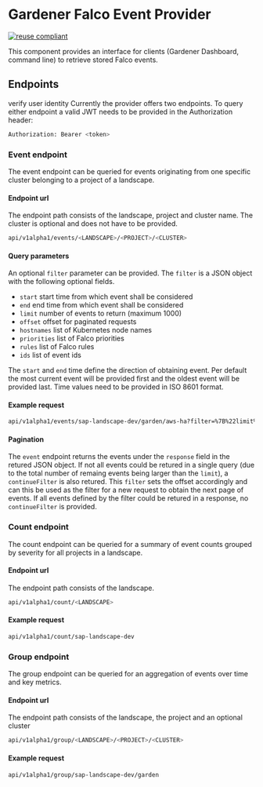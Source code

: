 # Gardener Falco Event Provider

[![reuse compliant](https://reuse.software/badge/reuse-compliant.svg)](https://reuse.software/)

This component provides an interface for clients (Gardener Dashboard, command line) to retrieve stored Falco events.

## Endpoints

verify user identity
Currently the provider offers two endpoints. To query either endpoint a valid JWT needs to be provided in the Authorization header:

```bash
Authorization: Bearer <token>
```

### Event endpoint

The event endpoint can be queried for events originating from one specific cluster belonging to a project of a landscape.

#### Endpoint url

The endpoint path consists of the landscape, project and cluster name. The cluster is optional and does not have to be provided.

``` bash
api/v1alpha1/events/<LANDSCAPE>/<PROJECT>/<CLUSTER>
```

#### Query parameters

An optional `filter` parameter can be provided. The `filter` is a JSON object with the following optional fields.

- `start` start time from which event shall be considered
- `end` end time from which event shall be considered
- `limit` number of events to return (maximum 1000)
- `offset` offset for paginated requests
- `hostnames` list of Kubernetes node names
- `priorities` list of Falco priorities
- `rules` list of Falco rules
- `ids` list of event ids

The `start` and `end` time define the direction of obtaining event. Per default the most current event will be provided first and the oldest event will be provided last. Time values need to be provided in ISO 8601 format.

#### Example request

```` bash
api/v1alpha1/events/sap-landscape-dev/garden/aws-ha?filter=%7B%22limit%22%3A+1%2C+%22start%22%3A+%222024-09-02T08%3A48%3A10.297213%2B00%3A00%22%2C+%22end%22%3A+%222024-09-03T08%3A48%3A10.297213%2B00%3A00%22%7D
````

#### Pagination

The `event` endpoint returns the events under the `response` field in the retured JSON object. If not all events could be retured in a single query (due to the total number of remaing events being larger than the `limit`), a `continueFilter` is also retured. This `filter` sets the offset accordingly and can this be used as the filter for a new request to obtain the next page of events. If all events defined by the filter could be retured in a response, no `continueFilter` is provided.

### Count endpoint

The count endpoint can be queried for a summary of event counts grouped by severity for all projects in a landscape.

#### Endpoint url

The endpoint path consists of the landscape.

``` bash
api/v1alpha1/count/<LANDSCAPE>
```


#### Example request

``` bash
api/v1alpha1/count/sap-landscape-dev
```

### Group endpoint

The group endpoint can be queried for an aggregation of events over time and key metrics.

#### Endpoint url

The endpoint path consists of the landscape, the project and an optional cluster 

``` bash
api/v1alpha1/group/<LANDSCAPE>/<PROJECT>/<CLUSTER>
```


#### Example request

``` bash
api/v1alpha1/group/sap-landscape-dev/garden
```
